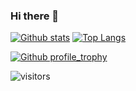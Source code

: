 ### Hi there 👋


[![Github stats](https://github-readme-stats.vercel.app/api?username=JackBekket&hide_border=true&count_private=true&show_icons=true&theme=vision-friendly-dark&include_all_commits=true)](https://github.com/anuraghazra/github-readme-stats) [![Top Langs](https://github-readme-stats.vercel.app/api/top-langs/?username=JackBekket&hide=php,css,&hide_border=true&theme=vision-friendly-dark&langs_count=10&layout=compact)](https://github.com/anuraghazra/github-readme-stats)

[![Github profile_trophy](https://github-profile-trophy.vercel.app/?username=jackbekket&theme=dracula&row=2&column=4&no-bg=true&margin-h=15&margin-w=15)](https://github.com/ryo-ma/github-profile-trophy)

![visitors](https://visitor-badge.glitch.me/badge?page_id=JackBekket.JackBekket) 



<!--
**JackBekket/JackBekket** is a ✨ _special_ ✨ repository because its `README.md` (this file) appears on your GitHub profile.

Here are some ideas to get you started:

- 🔭 I’m currently working on ...
- 🌱 I’m currently learning ...
- 👯 I’m looking to collaborate on ...
- 🤔 I’m looking for help with ...
- 💬 Ask me about ...
- 📫 How to reach me: ...
- 😄 Pronouns: ...
- ⚡ Fun fact: ...
-->
